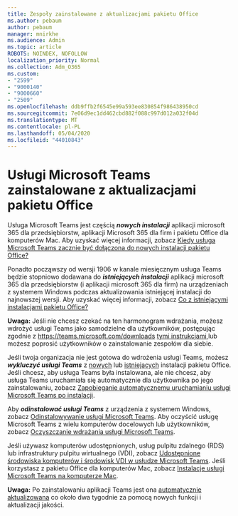 ```yaml
---
title: Zespoły zainstalowane z aktualizacjami pakietu Office
ms.author: pebaum
author: pebaum
manager: mnirkhe
ms.audience: Admin
ms.topic: article
ROBOTS: NOINDEX, NOFOLLOW
localization_priority: Normal
ms.collection: Adm_O365
ms.custom:
- "2599"
- "9000140"
- "9000660"
- "2509"
ms.openlocfilehash: ddb9ffb2f6545e99a593ee830854f986438950cd
ms.sourcegitcommit: 7e06d9ec1dd462cbd882f088c997d012a032f04d
ms.translationtype: MT
ms.contentlocale: pl-PL
ms.lasthandoff: 05/04/2020
ms.locfileid: "44010843"
---
```

# <a name="microsoft-teams-installed-with-office-updates"></a>Usługi Microsoft Teams zainstalowane z aktualizacjami pakietu Office

Usługa Microsoft Teams jest częścią ***nowych instalacji*** aplikacji microsoft 365 dla przedsiębiorstw, aplikacji Microsoft 365 dla firm i pakietu Office dla komputerów Mac. Aby uzyskać więcej informacji, zobacz [Kiedy usługa Microsoft Teams zacznie być dołączona do nowych instalacji pakietu Office?](https://docs.microsoft.com/deployoffice/teams-install#when-will-microsoft-teams-start-being-included-with-new-installations-of-microsoft-365-apps)

Ponadto począwszy od wersji 1906 w kanale miesięcznym usługa Teams będzie stopniowo dodawana do ***istniejących instalacji*** aplikacji microsoft 365 dla przedsiębiorstw (i aplikacji microsoft 365 dla firm) na urządzeniach z systemem Windows podczas aktualizowania istniejącej instalacji do najnowszej wersji. Aby uzyskać więcej informacji, zobacz [Co z istniejącymi instalacjami pakietu Office?](https://docs.microsoft.com/deployoffice/teams-install#what-about-existing-installations-of-microsoft-365-apps)

**Uwaga:** Jeśli nie chcesz czekać na ten harmonogram wdrażania, możesz wdrożyć usługi Teams jako samodzielne dla użytkowników, postępując zgodnie z https://teams.microsoft.com/downloads [tymi instrukcjami,](https://docs.microsoft.com/MicrosoftTeams/msi-deployment)lub możesz poprosić użytkowników o zainstalowanie zespołów dla siebie.

Jeśli twoja organizacja nie jest gotowa do wdrożenia usługi Teams, możesz ***wykluczyć usługi Teams*** z [nowych](https://docs.microsoft.com/deployoffice/teams-install#how-to-exclude-microsoft-teams-from-new-installations-of-microsoft-365-apps) lub [istniejących](https://docs.microsoft.com/deployoffice/teams-install#use-group-policy-to-control-the-installation-of-microsoft-teams) instalacji pakietu Office. Jeśli chcesz, aby usługa Teams była instalowana, ale nie chcesz, aby usługa Teams uruchamiała się automatycznie dla użytkownika po jego zainstalowaniu, zobacz [Zapobieganie automatycznemu uruchamianiu usługi Microsoft Teams po instalacji](https://docs.microsoft.com/deployoffice/teams-install#use-group-policy-to-prevent-microsoft-teams-from-starting-automatically-after-installation).

Aby ***odinstalować usługi Teams*** z urządzenia z systemem Windows, zobacz [Odinstalowywanie usługi Microsoft Teams](https://support.office.com/article/uninstall-microsoft-teams-3b159754-3c26-4952-abe7-57d27f5f4c81). Aby oczyścić usługę Microsoft Teams z wielu komputerów docelowych lub użytkowników, zobacz [Oczyszczanie wdrażania usługi Microsoft Teams](https://docs.microsoft.com/microsoftteams/scripts/powershell-script-teams-deployment-clean-up).

Jeśli używasz komputerów udostępnionych, usług pulpitu zdalnego (RDS) lub infrastruktury pulpitu wirtualnego (VDI), zobacz [Udostępnione środowiska komputerów i środowisk VDI w usłudze Microsoft Teams](https://docs.microsoft.com/deployoffice/teams-install#shared-computer-and-vdi-environments-with-microsoft-teams). Jeśli korzystasz z pakietu Office dla komputerów Mac, zobacz [Instalacje usługi Microsoft Teams na komputerze Mac](https://docs.microsoft.com/deployoffice/teams-install#microsoft-teams-installations-on-a-mac).

**Uwaga:** Po zainstalowaniu aplikacji Teams jest ona [automatycznie aktualizowana](https://docs.microsoft.com/deployoffice/teams-install#feature-and-quality-updates-for-microsoft-teams) co około dwa tygodnie za pomocą nowych funkcji i aktualizacji jakości. 